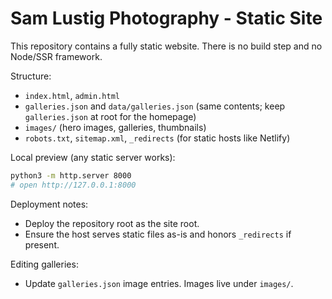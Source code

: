 # Sam Lustig Photography - Static Site

This repository contains a fully static website. There is no build step and no Node/SSR framework.

Structure:
- `index.html`, `admin.html`
- `galleries.json` and `data/galleries.json` (same contents; keep `galleries.json` at root for the homepage)
- `images/` (hero images, galleries, thumbnails)
- `robots.txt`, `sitemap.xml`, `_redirects` (for static hosts like Netlify)

Local preview (any static server works):

```bash
python3 -m http.server 8000
# open http://127.0.0.1:8000
```

Deployment notes:
- Deploy the repository root as the site root.
- Ensure the host serves static files as-is and honors `_redirects` if present.

Editing galleries:
- Update `galleries.json` image entries. Images live under `images/`.

